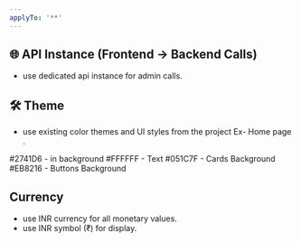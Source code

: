 ```yaml
---
applyTo: '**'
---
```




## 🌐 API Instance (Frontend → Backend Calls)

- use dedicated api instance for admin calls.

## 🛠️ Theme

- use existing color themes and UI styles from the project Ex- Home page .

#2741D6 - in background
#FFFFFF  - Text
#051C7F - Cards Background
#EB8216 - Buttons Background


## Currency 

- use INR currency for all monetary values.
- use INR symbol (₹) for display.